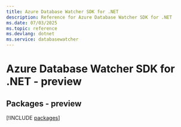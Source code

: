 ```yaml
---
title: Azure Database Watcher SDK for .NET
description: Reference for Azure Database Watcher SDK for .NET
ms.date: 07/03/2025
ms.topic: reference
ms.devlang: dotnet
ms.service: databasewatcher
---
```

# Azure Database Watcher SDK for .NET - preview
## Packages - preview
[!INCLUDE [packages](database-watcher-index.md)]